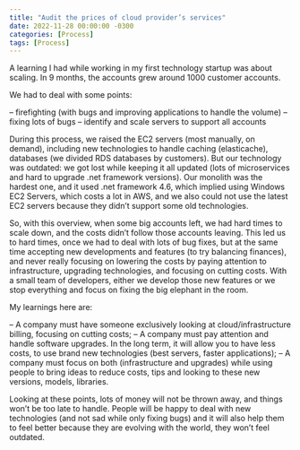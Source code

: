 ```yaml
---
title: "Audit the prices of cloud provider’s services"
date: 2022-11-28 00:00:00 -0300
categories: [Process]
tags: [Process]
---
```


A learning I had while working in my first technology startup was about scaling. In 9 months, the accounts grew around 1000 customer accounts.

We had to deal with some points:

– firefighting (with bugs and improving applications to handle the volume)
– fixing lots of bugs
– identify and scale servers to support all accounts

During this process, we raised the EC2 servers (most manually, on demand), including new technologies to handle caching (elasticache), databases (we divided RDS databases by customers). But our technology was outdated: we got lost while keeping it all updated (lots of microservices and hard to upgrade .net framework versions). Our monolith was the hardest one, and it used .net framework 4.6, which implied using Windows EC2 Servers, which costs a lot in AWS, and we also could not use the latest EC2 servers because they didn’t support some old technologies.

So, with this overview, when some big accounts left, we had hard times to scale down, and the costs didn’t follow those accounts leaving. This led us to hard times, once we had to deal with lots of bug fixes, but at the same time accepting new developments and features (to try balancing finances), and never really focusing on lowering the costs by paying attention to infrastructure, upgrading technologies, and focusing on cutting costs. With a small team of developers, either we develop those new features or we stop everything and focus on fixing the big elephant in the room.

My learnings here are:

– A company must have someone exclusively looking at cloud/infrastructure billing, focusing on cutting costs;
– A company must pay attention and handle software upgrades. In the long term, it will allow you to have less costs, to use brand new technologies (best servers, faster applications);
– A company must focus on both (infrastructure and upgrades) while using people to bring ideas to reduce costs, tips and looking to these new versions, models, libraries.

Looking at these points, lots of money will not be thrown away, and things won’t be too late to handle. People will be happy to deal with new technologies (and not sad while only fixing bugs) and it will also help them to feel better because they are evolving with the world, they won’t feel outdated.
